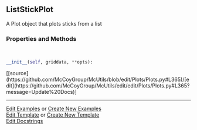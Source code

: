 ## <a id="McUtils.Plots.Plots.ListStickPlot">ListStickPlot</a>
A Plot object that plots sticks from a list

### Properties and Methods
<a id="McUtils.Plots.Plots.ListStickPlot.__init__" class="docs-object-method">&nbsp;</a> 
```python
__init__(self, griddata, **opts): 
```
<div class="docs-source-link" markdown="1">
[[source](https://github.com/McCoyGroup/McUtils/blob/edit/Plots/Plots.py#L365)/[edit](https://github.com/McCoyGroup/McUtils/edit/edit/Plots/Plots.py#L365?message=Update%20Docs)]
</div>





___

[Edit Examples](https://github.com/McCoyGroup/McUtils/edit/edit/ci/examples/McUtils/Plots/Plots/ListStickPlot.md) or 
[Create New Examples](https://github.com/McCoyGroup/McUtils/new/edit/?filename=ci/examples/McUtils/Plots/Plots/ListStickPlot.md) <br/>
[Edit Template](https://github.com/McCoyGroup/McUtils/edit/edit/ci/docs/McUtils/Plots/Plots/ListStickPlot.md) or 
[Create New Template](https://github.com/McCoyGroup/McUtils/new/edit/?filename=ci/docs/templates/McUtils/Plots/Plots/ListStickPlot.md) <br/>
[Edit Docstrings](https://github.com/McCoyGroup/McUtils/edit/edit/McUtils/Plots/Plots.py?message=Update%20Docs)
